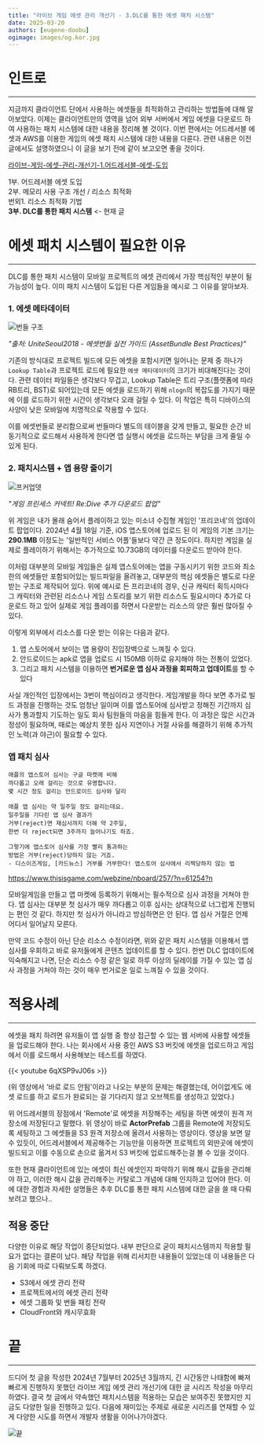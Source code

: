 ```yaml
---
title: "라이브 게임 에셋 관리 개선기 - 3.DLC를 통한 에셋 패치 시스템"
date: 2025-03-20
authors: [eugene-doobu]
ogimage: images/og.kor.jpg
---
```


# 인트로

---

지금까지 클라이언트 단에서 사용하는 에셋들을 최적화하고 관리하는 방법들에 대해 알아보았다. 이제는 클라이언트만의 영역을 넘어 외부 서버에서 게임 에셋을 다운로드 하여 사용하는 패치 시스템에 대한 내용을 정리해 볼 것이다. 이번 편에서는 어드레서블 에셋과 AWS를 이용한 게임의 에셋 패치 시스템에 대한 내용을 다룬다. 관련 내용은 이전 글에서도 설명하였으니 이 글을 보기 전에 같이 보고오면 좋을 것이다.

[라이브-게임-에셋-관리-개선기-1.어드레서블-에셋-도입](https://velog.io/@eugene-doobu/%EB%9D%BC%EC%9D%B4%EB%B8%8C-%EA%B2%8C%EC%9E%84-%EC%97%90%EC%85%8B-%EA%B4%80%EB%A6%AC-%EA%B0%9C%EC%84%A0%EA%B8%B0-1.%EC%96%B4%EB%93%9C%EB%A0%88%EC%84%9C%EB%B8%94-%EC%97%90%EC%85%8B-%EB%8F%84%EC%9E%85)


1부. 어드레서블 에셋 도입<br>
2부. 메모리 사용 구조 개선 / 리소스 최적화<br>
번외1. 리소스 최적화 기법<br>
**3부. DLC를 통한 패치 시스템** <- 현재 글  

# 에셋 패치 시스템이 필요한 이유

---

DLC를 통한 패치 시스템이 모바일 프로젝트의 에셋 관리에서 가장 핵심적인 부분이 될 가능성이 높다. 이미 패치 시스템이 도입된 다른 게임들을 예시로 그 이유를 알아보자.


### 1. 에셋 메타데이터

![번들 구조](https://velog.velcdn.com/images/eugene-doobu/post/a7a9a353-b1e9-4fc7-993d-dc2d09a84320/image.png)

_"출처: UniteSeoul2018 - 에셋번들 실전 가이드 (AssetBundle Best Practices)"_

기존의 방식대로 프로젝트 빌드에 모든 에셋을 포함시키면 일어나는 문제 중 하나가 `Lookup Table`과 프로젝트 로드에 필요한 `에셋 메타데이터`의 크기가 비대해진다는 것이다. 관련 데이터 파일들은 생각보다 무겁고, Lookup Table은 트리 구조(플랫폼에 따라 RB트리, BST)로 되어있는데 모든 에셋을 로드하기 위해 `nlogn`의 복잡도를 가지기 때문에 이를 로드하기 위한 시간이 생각보다 오래 걸릴 수 있다. 이 작업은 특히 디바이스의 사양이 낮은 모바일에 치명적으로 작용할 수 있다.

이를 에셋번들로 분리함으로써 번들마다 별도의 테이블을 갖게 만들고, 필요한 순간 비동기적으로 로드해서 사용하게 한다면 앱 실행시 에셋을 로드하는 부담을 크게 줄일 수 있게 된다.

### 2. 패치시스템 + 앱 용량 줄이기

![프커업뎃](https://velog.velcdn.com/images/eugene-doobu/post/16e88043-d629-48ed-b874-806831075476/image.png)

_"게임 프린세스 커넥트! Re:Dive 추가 다운로드 팝업"_

위 게임은 내가 몰래 숨어서 플레이하고 있는 미소녀 수집형 게임인 '프리코네'의 업데이트 팝업이다. 2024년 4월 18일 기준, iOS 앱스토어에 업로드 된 이 게임의 기본 크기는 **290.1MB** 이정도는 '일반적인 서비스 어플'들보다 약간 큰 정도이다. 하지만 게임을 실제로 플레이하기 위해서는 추가적으로 10.73GB의 데이터를 다운로드 받아야 한다.

이처럼 대부분의 모바일 게임들은 실제 앱스토어에는 앱을 구동시키기 위한 코드와 최소한의 에셋들만 포함되어있는 빌드파일을 올려놓고, 대부분의 핵심 에셋들은 별도로 다운받는 구조로 제작되어 있다. 위에 예시로 든 프리코네의 경우, 신규 캐릭터 획득시마다 그 캐릭터와 관련된 리소스나 게임 스토리를 보기 위한 리소스도 필요시마다 추가로 다운로드 하고 있어 실제로 게임 플레이를 하면서 다운받는 리소스의 양은 훨씬 많아질 수 있다.

이렇게 외부에서 리소스를 다운 받는 이유는 다음과 같다.

1. 앱 스토어에서 보이는 앱 용량이 진입장벽으로 느껴질 수 있다.
2. 안드로이드는 apk로 앱을 업로드 시 150MB 이하로 유지해야 하는 전통이 있었다.
3. 그리고 패치 시스템을 이용하면 **번거로운 앱 심사 과정을 회피하고 업데이트**를 할 수 있다

사실 개인적인 입장에서는 3번이 핵심이라고 생각한다. 게임개발을 하다 보면 추가로 빌드 과정을 진행하는 것도 엄청난 일이며 이를 앱스토어에 심사받고 정해진 기간까지 심사가 통과할지 기도하는 일도 회사 팀원들의 마음을 힘들게 한다. 이 과정은 많은 시간과 정성이 필요하며, 때로는 예상치 못한 심사 지연이나 거절 사유를 해결하기 위해 추가적인 노력(과 야근)이 필요할 수 있다.

### 앱 패치 심사

```
애플의 앱스토어 심사는 구글 마켓에 비해
까다롭고 오래 걸리는 것으로 유명합니다.
몇 시간 정도 걸리는 안드로이드 심사와 달리

애플 앱 심사는 약 일주일 정도 걸리는데요.
일주일을 기다린 앱 심사 결과가
거부(reject)면 재심사까지 더해 약 2주일,
한번 더 reject되면 3주까지 늘어나기도 하죠.

그렇기에 앱스토어 심사를 가장 빨리 통과하는
방법은 거부(reject)당하지 않는 거죠.
- 디스이즈게임, [카드뉴스] 거부를 거부한다! 앱스토어 심사에서 리젝당하지 않는 법
```
https://www.thisisgame.com/webzine/nboard/257/?n=61254?n


모바일게임을 만들고 앱 마켓에 등록하기 위해서는 필수적으로 심사 과정을 거쳐야 한다. 앱 심사는 대부분 첫 심사가 매우 까다롭고 이후 심사는 상대적으로 너그럽게 진행되는 편인 것 같다. 하지만 첫 심사가 아니라고 방심하면은 안 된다. 앱 심사 거절은 언제 어디서 일어날지 모른다.

만약 코드 수정이 아닌 단순 리소스 수정이라면, 위와 같은 패치 시스템을 이용해서 앱 심사를 우회하고 바로 유저들에게 콘텐츠 업데이트를 할 수 있다. 한번 DLC 업데이트에 익숙해지고 나면,  단순 리소스 수정 같은 일로 하루 이상의 딜레이를 가질 수 있는 앱 심사 과정을 거쳐야 하는 것이 매우 번거로운 일로 느껴질 수 있을 것이다.

# 적용사례

---

에셋을 패치 하려면 유저들이 앱 실행 중 항상 접근할 수 있는 웹 서버에 사용할 에셋들을 업로드해야 한다. 나는 회사에서 사용 중인 AWS S3 버킷에 에셋을 업로드하고 게임에서 이를 로드해서 사용해보는 테스트를 하였다.

{{< youtube 6qXSP9vJ06s >}}

(위 영상에서 '바로 로드 안됨'이라고 나오는 부분의 문제는 해결했는데, 어이없게도 에셋 로드를 하고 로드가 완료되는 걸 기다리지 않고 오브젝트를 생성하고 있었다.)

위 어드레서블의 장점에서 'Remote'로 에셋을 저장해주는 세팅을 하면 에셋이 원격 저장소에 저장된다고 말했다. 위 영상이 바로 **ActorPrefab** 그룹을 Remote에 저장되도록 세팅하고 그 에셋들을 S3 원격 저장소에 올려서 사용하는 영상이다. 영상을 보면 알 수 있듯이, 어드레서블에서 제공해주는 기능만을 이용하면 프로젝트의 외딴곳에 에셋이 빌드되고 이를 수동으로 손으로 옮겨서 S3 버킷에 업로드해주는걸 볼 수 있을 것이다.

또한 현재 클라이언트에 있는 에셋이 최신 에셋인지 파악하기 위해 해시 값들을 관리해야 하고, 이러한 해시 값을 관리해주는 카탈로그 개념에 대해 인지하고 있어야 한다. 이에 대한 경험과 자세한 설명들은 추후 DLC를 통한 패치 시스템에 대한 글을 쓸 때 다뤄보려고 했으나..

## 적용 중단

다양한 이유로 해당 작업이 중단되었다. 내부 판단으로 굳이 패치시스템까지 적용할 필요가 없다는 결론이 났다. 해당 작업을 위해 리서치한 내용들이 있었는데 이 내용들은 다음 기회에 따로 다뤄보도록 하겠다.

- S3에서 에셋 관리 전략
- 프로젝트에서의 에셋 관리 전략
- 에셋 그룹화 및 번들 패킹 전략
- CloudFront와 캐시무효화

# 끝

---

드디어 첫 글을 작성한 2024년 7월부터 2025년 3월까지, 긴 시간동안 나태함에 빠져 빠르게 진행하지 못했던 라이브 게임 에셋 관리 개선기에 대한 글 시리즈 작성을 마무리 하였다. 결국 첫 글에서 약속했던 패치시스템을 적용하는 모습은 보여주진 못했지만 지금도 다양한 일을 진행하고 있다. 다음에 재미있는 주제로 새로운 시리즈를 연재할 수 있게 다양한 시도를 하면서 개발자 생활을 이어나가야겠다.

![끝](https://velog.velcdn.com/images/eugene-doobu/post/90050fa4-f365-4df1-892d-c069ea731f08/image.png)
